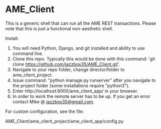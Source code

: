 # AME_Client
This is a generic shell that can run all the AME REST transactions.
Please note that this is just a functional non-aesthetic shell.

Install:

1) You will need Python, Django, and git installed and ability to use command line.
2) Clone this repo. Typically this would be done with this command: 'git clone https://github.com/jazzbox35/AME_Client.git'.
3) Navigate to your repo folder, change director/folder to ame_client_project.
4) Issue command: "python manage.py runserver" after you navigate to the project folder (some installations require "python3").
5) Enter http://localhost:8000/ame_client_app/ in your browser.
6) In order to work the remote server has to be up. If you get an error contact Mike @ jazzbox35@gmail.com.

For custom configuration, see the file: 

AME_Client/ame_client_project/ame_client_app/config.py
